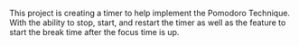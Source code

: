 This project is creating a timer to help implement the Pomodoro Technique. With the ability to stop, start, and restart the timer as well as the feature to start the break time after the focus time is up.
